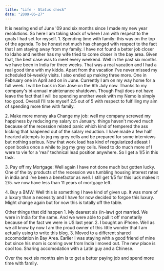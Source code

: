 ```yaml
---
title: "Life - Status check"
date: "2009-06-27"
---
```


It is nearing end of June '09 and six months since I made my new year resolutions. So here I am taking stock of where I am with respect to the goals I had set for myself. 1. Spending time with family: this was on the top of the agenda. To be honest not much has changed with respect to the fact that I am staying away from my family. I have not found a better job closer to Idaho and neither has my wife tried to come closer in the bay area. Given that, the best case was to meet every weekend. Well in the past six months we have been in India for three weeks. That was a real vacation and I had a real good time with my kiddo. Apart from the vacation I've never missed my scheduled bi-weekly visits. I also ended up making three more. One in February one in April and on in June. Currently I am on my way home for a full week. I will be back in San Jose on the 6th July now. Thanks to my company's bi-annual maintenance shutdown. Though Praji does not have leave the fact that I will be spending another week with my Nemo is simply too good. Overall I'll rate myself 2.5 out of 5 with respect to fulfilling my aim of spending more time with family.

2\. Make more money aka Change my job: well my company screwed my happiness by reducing my salary on January. things haven't moved much because of the recession related panic which kind of tempered the ass kicking that haapened out of the salary reduction. I have made a few half hearted attempts to jog my grey cells and be prepared for some interviews but nothing serious. Now that work load has kind of regularized atleast I open books once a while to jog my grey cells. Need to do much more of I were to vie for a 'real' technical lead position anywhere. So I get a 1/5 in this task.

3\. Pay off my Mortgage: Well again I have not done much but gotten lucky. One of the by products of the recession was tumbling housing interest rates in india and I've been a benefactor as well. I still get 1/5 for this luck makes it 2/5. we now have less than 11 years of mortgage left.

4\. Buy a BMW: Well this is something I have kind of given up. It was more of a luxury than a necessity and I have for now decided to forgoe this luxury. Might change again but for now this is totally off the table.

Other things that did happen 1. My dearest sis (in-law) got married. We were in India for the same. And we were able to pull it off monetarily because of the fact we were in US last year. 2. I bought an iPhone. Well as we all know by now I am the proud owner of this little wonder that I am actually using to write this blog. 3. Moved to a different shared accomodation in Bay Area. Earlier I was staying with a good friend of mine but since his mom is coming over from India I moved out. The new place is cool too. Sharing accomodation with a Latin guy and a Chinese.

Over the next six months aim is to get a better paying job and spend more time with family.
